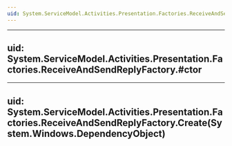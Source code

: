 ```yaml
---
uid: System.ServiceModel.Activities.Presentation.Factories.ReceiveAndSendReplyFactory
---
```


---
uid: System.ServiceModel.Activities.Presentation.Factories.ReceiveAndSendReplyFactory.#ctor
---

---
uid: System.ServiceModel.Activities.Presentation.Factories.ReceiveAndSendReplyFactory.Create(System.Windows.DependencyObject)
---

